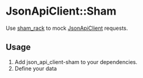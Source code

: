 # JsonApiClient::Sham

Use [sham_rack][sham_rack] to mock [JsonApiClient][json_api_client] requests.

## Usage

1. Add json_api_client-sham to your dependencies.
2. Define your data

```

```


[sham_rack]: https://github.com/mdub/sham_rack
[json_api_client]: https://github.com/chingor13/json_api_client